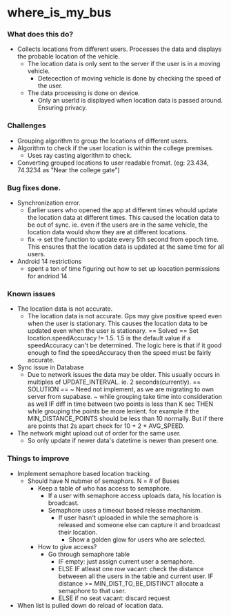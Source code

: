 # where_is_my_bus

### What does this do?
 - Collects locations from different users. Processes the data and displays the probable location of the vehicle.
    - The location data is only sent to the server if the user is in a moving vehicle.
        - Detecection of moving vehicle is done by checking the speed of the user.
    - The data processing is done on device. 
        - Only an userId is displayed when location data is passed around. Ensuring privacy.

### Challenges
- Grouping algorithm to group the locations of different users.
- Algorithm to check if the user location is within the college premises.
    - Uses ray casting algorithm to check.
- Converting grouped locations to user readable fromat. (eg: 23.434, 74.3234 as "Near the college gate")


### Bug fixes done. 
- Synchronization error.
    - Earlier users who opened the app at different times whould update the location data at different times. This caused the location data to be out of sync. ie. even if the users are in the same vehicle, the location data would show they are at different locations. 
    - fix -> set the function to update every 5th second from epoch time. This ensures that the location data is updated at the same time for all users.
- Android 14 restrictions
    - spent a ton of time figuring out how to set up loacation permissions for andriod 14
  
### Known issues 
- The location data is not accurate. 
    - The location data is not accurate. Gps may give positive speed even when the user is stationary. This causes the location data to be updated even when the user is stationary.
     == Solved == 
        Set location.speedAccuracy != 1.5. 1.5 is the default value if a speedAccuracy can't be determined. The logic here is that if it good enough to find the speedAccuracy then the speed must be fairly accurate.
- Sync issue in Database
    - Due to network issues the data may be older. This usually occurs in multiples of UPDATE_INTERVAL. ie. 2 seconds(currently).
    == SOLUTION ==
        ~ Need not implement, as we are migrating to own server from supabase. ~ 
        while grouping take time into consideration as well
            IF diff in time between two points is less than K sec 
                THEN while grouping the points be more lenient. 
                    for example if the MIN_DISTANCE_POINTS should be less than 10 normally. But 
                    if there are points that 2s apart check for 10 + 2 * AVG_SPEED. 
- The network might upload out of order for the same user.
    - So only update if newer data's datetime is newer than present one.


### Things to improve  
- Implement semaphore based location tracking.
    - Should have N nubmer of semaphors. N = # of Buses
        - Keep a table of who has access to semaphore.
            - If a user with semaphore access uploads data, his location is broadcast.
            - Semaphore uses a timeout based release mechanism. 
                - If user hasn't uploaded in while the semaphore is released and someone else can capture it and broadcast their location.
                    - Show a golden glow for users who are selected.
        - How to give access? 
            - Go through semaphore table
                - IF empty:
                    just assign current user a semaphore.
                - ELSE IF atleast one row vacant:
                    check the distance betweeen all the users in the table and current user. 
                        IF distance >= MIN_DIST_TO_BE_DISTINCT
                            allocate a semaphore to that user.
                - ELSE if no seat vacant:
                    discard request
- When list is pulled down do reload of location data.
